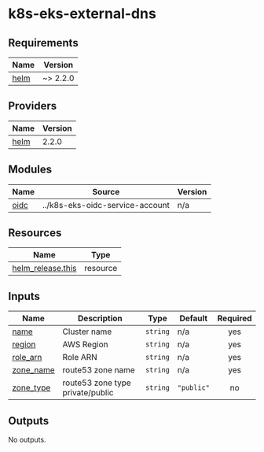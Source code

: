 # k8s-eks-external-dns

<!-- BEGIN_TF_DOCS -->
## Requirements

| Name | Version |
|------|---------|
| <a name="requirement_helm"></a> [helm](#requirement\_helm) | ~> 2.2.0 |

## Providers

| Name | Version |
|------|---------|
| <a name="provider_helm"></a> [helm](#provider\_helm) | 2.2.0 |

## Modules

| Name | Source | Version |
|------|--------|---------|
| <a name="module_oidc"></a> [oidc](#module\_oidc) | ../k8s-eks-oidc-service-account | n/a |

## Resources

| Name | Type |
|------|------|
| [helm_release.this](https://registry.terraform.io/providers/hashicorp/helm/latest/docs/resources/release) | resource |

## Inputs

| Name | Description | Type | Default | Required |
|------|-------------|------|---------|:--------:|
| <a name="input_name"></a> [name](#input\_name) | Cluster name | `string` | n/a | yes |
| <a name="input_region"></a> [region](#input\_region) | AWS Region | `string` | n/a | yes |
| <a name="input_role_arn"></a> [role\_arn](#input\_role\_arn) | Role ARN | `string` | n/a | yes |
| <a name="input_zone_name"></a> [zone\_name](#input\_zone\_name) | route53 zone name | `string` | n/a | yes |
| <a name="input_zone_type"></a> [zone\_type](#input\_zone\_type) | route53 zone type private/public | `string` | `"public"` | no |

## Outputs

No outputs.
<!-- END_TF_DOCS -->